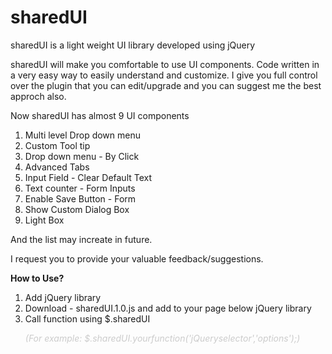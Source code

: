 sharedUI
========

<p>sharedUI is a light weight UI library developed using jQuery</p>
<p>sharedUI will make you comfortable to use UI components. Code written in a very easy way to easily understand and customize. I give you full control over the plugin that you can edit/upgrade and you can suggest me the best approch also.</p>
<p>Now sharedUI has almost 9 UI components</p>
<ol>
  <li>Multi level Drop down menu</li>
  <li>Custom Tool tip</li>
  <li>Drop down menu - By Click</li>
  <li>Advanced Tabs</li>
  <li>Input Field - Clear Default Text</li>
  <li>Text counter - Form Inputs</li>
  <li>Enable Save Button - Form</li>
  <li>Show Custom Dialog Box</li>
  <li>Light Box</li>
</ol>
<p>And the list may increate in future.</p>

<p>I request you to provide your valuable feedback/suggestions.</p>

<p><strong>How to Use?</strong></p>
<ol>
  <li>Add jQuery library</li>
  <li>Download - sharedUI.1.0.js and add to your page below jQuery library</li>
  <li>Call function using $.sharedUI <p style="color:#ccc;"><em>(For example: $.sharedUI.yourfunction('jQueryselector','options');)</em></p></li>
</ol>

